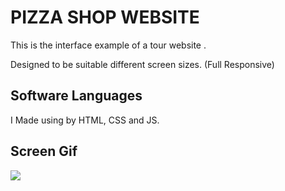 <h1> PIZZA SHOP WEBSITE </h1>

This is the interface example of a tour website .

Designed to be suitable different screen sizes. (Full Responsive)

<h2> Software Languages </h2>

I Made using by HTML, CSS and JS.

<h2> Screen Gif </h2>

![](gifza.gif)

